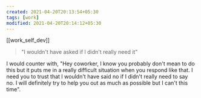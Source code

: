 ```yaml
---
created: 2021-04-20T20:13:54+05:30
tags: [work]
modified: 2021-04-20T20:14:12+05:30
---
```

[[work_self_dev]]
> "I wouldn't have asked if I didn't really need it"

I would counter with, "Hey coworker, I know you probably don't mean to do this but it puts me in a really difficult situation when you respond like that. I need you to trust that I wouldn't have said no if I didn't really need to say no. I will definitely try to help you out as much as possible but I can't this time".